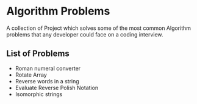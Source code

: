 # Algorithm Problems

A collection of  Project which solves some of the most common Algorithm problems that any developer could face on a coding interview. 

## List of Problems
- Roman numeral converter
- Rotate Array
- Reverse words in a string
- Evaluate Reverse Polish Notation
- Isomorphic strings


